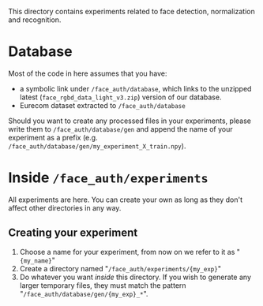This directory contains experiments related to face detection, normalization and recognition. 

# Database
Most of the code in here assumes that you have:
* a symbolic link under `/face_auth/database`, which
links to the unzipped latest (`face_rgbd_data_light_v3.zip`) version of our database.
* Eurecom dataset extracted to `/face_auth/database` 

Should you want to create any processed files in your experiments, please write them to
`/face_auth/database/gen` and append the name of your experiment as a prefix (e.g.
`/face_auth/database/gen/my_experiment_X_train.npy`).

# Inside `/face_auth/experiments`
All experiments are here. You can create your own as long as they don't affect other directories in any way.
## Creating your experiment
1. Choose a name for your experiment, from now on we refer to it as "`{my_name}`"
2. Create a directory named "`/face_auth/experiments/{my_exp}`"
2. Do whatever you want *inside* this directory. If you wish to generate any larger temporary files, they
must match the pattern "`/face_auth/database/gen/{my_exp}_*`".
